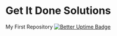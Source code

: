 # Get It Done Solutions
My First Repository
[![Better Uptime Badge](https://betteruptime.com/status-badges/v1/monitor/4188.svg)](https://betteruptime.com/?utm_source=status_badge)

